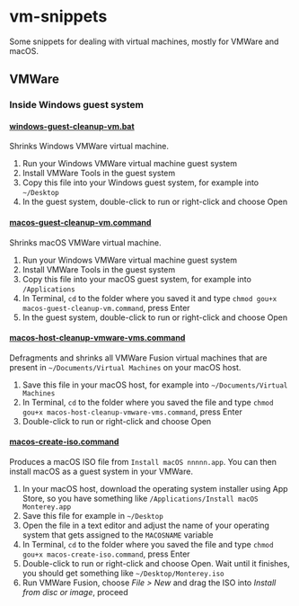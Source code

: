 # vm-snippets

Some snippets for dealing with virtual machines, mostly for VMWare and macOS.

## VMWare

### Inside Windows guest system

#### [windows-guest-cleanup-vm.bat](./windows-guest-cleanup-vm.bat)

Shrinks Windows VMWare virtual machine.

1. Run your Windows VMWare virtual machine guest system
2. Install VMWare Tools in the guest system
3. Copy this file into your Windows guest system, for example into `~/Desktop`
4. In the guest system, double-click to run or right-click and choose Open

#### [macos-guest-cleanup-vm.command](macos-guest-cleanup-vm.command)

Shrinks macOS VMWare virtual machine.

1. Run your Windows VMWare virtual machine guest system
2. Install VMWare Tools in the guest system
3. Copy this file into your macOS guest system, for example into `/Applications`
4. In Terminal, `cd` to the folder where you saved it and type `chmod gou+x macos-guest-cleanup-vm.command`, press Enter
5. In the guest system, double-click to run or right-click and choose Open

#### [macos-host-cleanup-vmware-vms.command](macos-host-cleanup-vmware-vms.command)

Defragments and shrinks all VMWare Fusion virtual machines that are present in `~/Documents/Virtual Machines` on your macOS host.

1. Save this file in your macOS host, for example into `~/Documents/Virtual Machines`
2. In Terminal, `cd` to the folder where you saved the file and type `chmod gou+x macos-host-cleanup-vmware-vms.command`, press Enter
3. Double-click to run or right-click and choose Open

#### [macos-create-iso.command](macos-create-iso.command)

Produces a macOS ISO file from `Install macOS nnnnn.app`. You can then install macOS as a guest system in your VMWare.

1. In your macOS host, download the operating system installer using App Store, so you have something like `/Applications/Install macOS Monterey.app`
2. Save this file for example in `~/Desktop`
3. Open the file in a text editor and adjust the name of your operating system that gets assigned to the `MACOSNAME` variable
4. In Terminal, `cd` to the folder where you saved the file and type `chmod gou+x macos-create-iso.command`, press Enter
5. Double-click to run or right-click and choose Open. Wait until it finishes, you should get something like `~/Desktop/Monterey.iso`
6. Run VMWare Fusion, choose _File > New_ and drag the ISO into _Install from disc or image_, proceed


